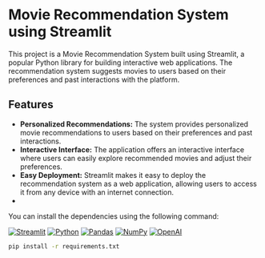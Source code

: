 # Movie Recommendation System using Streamlit

This project is a Movie Recommendation System built using Streamlit, a popular Python library for building interactive web applications. The recommendation system suggests movies to users based on their preferences and past interactions with the platform.


## Features

- **Personalized Recommendations:** The system provides personalized movie recommendations to users based on their preferences and past interactions.
- **Interactive Interface:** The application offers an interactive interface where users can easily explore recommended movies and adjust their preferences.
- **Easy Deployment:** Streamlit makes it easy to deploy the recommendation system as a web application, allowing users to access it from any device with an internet connection.
- 
You can install the dependencies using the following command:


[![Streamlit](https://img.shields.io/badge/Streamlit-0.86.0-blue)](https://streamlit.io/)
[![Python](https://img.shields.io/badge/Python-3.8-green)](https://www.python.org/)
[![Pandas](https://img.shields.io/badge/Pandas-1.3.3-orange)](https://pandas.pydata.org/)
[![NumPy](https://img.shields.io/badge/NumPy-1.21.2-yellow)](https://numpy.org/)
[![OpenAI](https://img.shields.io/badge/OpenAI-2022-orange)](https://openai.com/)



```bash
pip install -r requirements.txt
